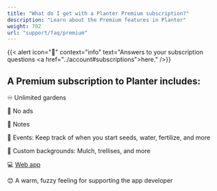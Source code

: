```yaml
---
title: "What do I get with a Planter Premium subscription?"
description: "Learn about the Premium features in Planter"
weight: 702
url: "support/faq/premium"
---
```


{{< alert icon="💸" context="info" text="Answers to your subscription questions <a href=\"../account#subscriptions\">here</a>." />}}

## A Premium subscription to Planter includes:

♾ Unlimited gardens

🚫 No ads

📝 Notes

📅 Events: Keep track of when you start seeds, water, fertilize, and more

🎨 Custom backgrounds: Mulch, trellises, and more

💻 [Web app](https://planter.garden/gardens)

😊 A warm, fuzzy feeling for supporting the app developer
